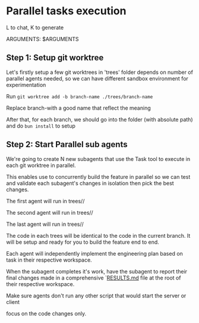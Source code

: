 # Parallel tasks execution

L to chat, K to generate

ARGUMENTS: $ARGUMENTS

## Step 1: Setup git worktree

Let's firstly setup a few git worktrees in 'trees' folder depends on number of parallel agents needed, so we can have different sandbox environment for experimentation

Run `git worktree add -b branch-name ./trees/branch-name`

Replace branch-with a good name that reflect the meaning

After that, for each branch, we should go into the folder (with absolute path) and do `bun install` to setup

## Step 2: Start Parallel sub agents

We're going to create N new subagents that use the Task tool to execute in each git worktree  in parallel.

This enables use to concurrently build the feature in parallel so we can test and validate each subagent's changes in isolation then pick the best changes.

The first agent will run in trees/<branch-name-1>/

The second agent will run in trees/<branch-name-2>/

The last agent will run in trees/<branch-name-n>/

The code in each trees will be identical to the code in the current branch. It will be setup and ready for you to build the feature end to end.

Each agent will independently implement the engineering plan based on task in their respective workspace.

When the subagent completes it's work, have the subagent to report their final changes made in a comprehensive `[RESULTS.md](http://results.md/) file at the root of their respective workspace.

Make sure agents don't run any other script that would start the server or client

focus on the code changes only.
